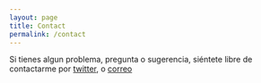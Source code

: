 ```yaml
---
layout: page
title: Contact
permalink: /contact
---
```


Si tienes algun problema, pregunta o sugerencia, siéntete libre de contactarme por [twitter](https://twitter.com/_xd4z), o [correo](mailto:xd4znull@gmail.com)
